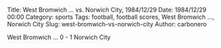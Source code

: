 Title: West Bromwich … vs. Norwich City, 1984/12/29
Date: 1984/12/29 00:00
Category: sports
Tags: football, football scores, West Bromwich …, Norwich City
Slug: west-bromwich-vs-norwich-city
Author: carbonero


West Bromwich … 0 - 1 Norwich City
